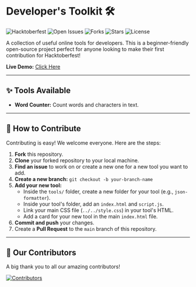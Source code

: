 # Developer's Toolkit 🛠️
![Hacktoberfest](https://img.shields.io/badge/Hacktoberfest-2025-orange.svg)
![Open Issues](https://img.shields.io/github/issues/heysaiyad/dev-toolkit)
![Forks](https://img.shields.io/github/forks/heysaiyad/dev-toolkit?style=social)
![Stars](https://img.shields.io/github/stars/heysaiyad/dev-toolkit?style=social)
![License](https://img.shields.io/github/license/heysaiyad/dev-toolkit)

A collection of useful online tools for developers. This is a beginner-friendly open-source project perfect for anyone looking to make their first contribution for Hacktoberfest!

**Live Demo:** [Click Here](https://heysaiyad.github.io/dev-toolkit/)

---

## ✨ Tools Available

* **Word Counter:** Count words and characters in text.

---

## 🚀 How to Contribute

Contributing is easy! We welcome everyone. Here are the steps:

1.  **Fork** this repository.
2.  **Clone** your forked repository to your local machine.
3.  **Find an issue** to work on or create a new one for a new tool you want to add.
4.  **Create a new branch:** `git checkout -b your-branch-name`
5.  **Add your new tool:**
    * Inside the `tools/` folder, create a new folder for your tool (e.g., `json-formatter`).
    * Inside your tool's folder, add an `index.html` and `script.js`.
    * Link your main CSS file (`../../style.css`) in your tool's HTML.
    * Add a card for your new tool in the main `index.html` file.
6.  **Commit and push** your changes.
7.  Create a **Pull Request** to the `main` branch of this repository.

---
## 💖 Our Contributors

A big thank you to all our amazing contributors!

[![Contributors](https://img.shields.io/github/contributors/heysaiyad/dev-toolkit)](https://github.com/heysaiyad/dev-toolkit/graphs/contributors)